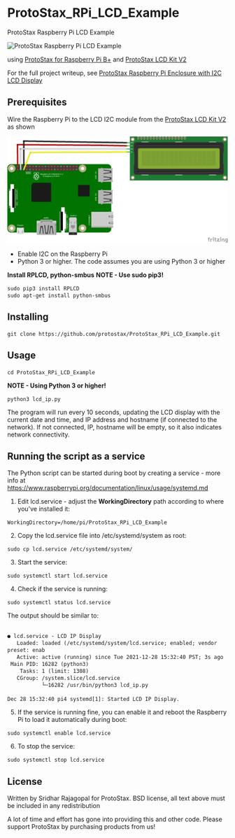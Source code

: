 # ProtoStax_RPi_LCD_Example
ProtoStax Raspberry Pi LCD Example

![ProtoStax Raspberry Pi LCD Example](ProtoStax_RPi_LCD_Example.gif)

using
[ProtoStax for Raspberry Pi B+](https://www.protostax.com/products/protostax-for-raspberry-pi-b)
and
[ProtoStax LCD Kit V2](https://www.protostax.com/collections/all/products/protostax-lcd-kit-v2)


For the full project writeup, see 
[ProtoStax Raspberry Pi Enclosure with I2C LCD Display](https://www.hackster.io/protostax-team/protostax-raspberry-pi-enclosure-with-i2c-lcd-display-6d09a6)

## Prerequisites

Wire the Raspberry Pi to the LCD I2C module from the [ProtoStax LCD Kit V2](https://www.protostax.com/collections/all/products/protostax-lcd-kit-v2)
as shown

![ProtoStax LCD Kit V2 Raspberry Circuit](ProtoStax_LCD_Kit_V2_bb.png)


* Enable I2C on the Raspberry Pi
* Python 3 or higher. The code assumes you are using Python 3 or higher

**Install RPLCD, python-smbus**
**NOTE - Use sudo pip3!**

```
sudo pip3 install RPLCD 
sudo apt-get install python-smbus
```

## Installing

```
git clone https://github.com/protostax/ProtoStax_RPi_LCD_Example.git
```

## Usage

```
cd ProtoStax_RPi_LCD_Example
```

**NOTE - Using Python 3 or higher!**

```
python3 lcd_ip.py
```

The program will run every 10 seconds, updating the LCD
display with the current date and time, and IP address and hostname
(if connected to the network). If not connected, IP, hostname will be
empty, so it also indicates network connectivity.


## Running the script as a service

The Python script can be started during boot by creating a service - more info at https://www.raspberrypi.org/documentation/linux/usage/systemd.md

1. Edit lcd.service - adjust the **WorkingDirectory** path
according to where you've installed it:

```
WorkingDirectory=/home/pi/ProtoStax_RPi_LCD_Example
```

2. Copy the lcd.service file into /etc/systemd/system as root:

```
sudo cp lcd.service /etc/systemd/system/
```

3. Start the service:
```
sudo systemctl start lcd.service
```

4. Check if the service is running:

```
sudo systemctl status lcd.service
```

The output should be similar to:
```

● lcd.service - LCD IP Display
   Loaded: loaded (/etc/systemd/system/lcd.service; enabled; vendor preset: enab
   Active: active (running) since Tue 2021-12-28 15:32:40 PST; 3s ago
 Main PID: 16282 (python3)
    Tasks: 1 (limit: 1308)
   CGroup: /system.slice/lcd.service
           └─16282 /usr/bin/python3 lcd_ip.py

Dec 28 15:32:40 pi4 systemd[1]: Started LCD IP Display.

```

5. If the service is running fine, you can enable it and reboot the Raspberry Pi to load it automatically during boot:
```
sudo systemctl enable lcd.service
```

6. To stop the service:
```
sudo systemctl stop lcd.service
```


## License

Written by Sridhar Rajagopal for ProtoStax. BSD license, all text above must be included in any redistribution

A lot of time and effort has gone into providing this and other code. Please support ProtoStax by purchasing products from us!
